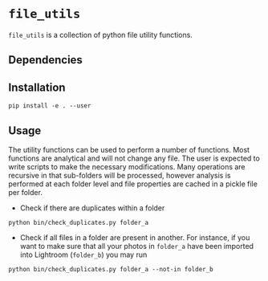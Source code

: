 # ```file_utils```
```file_utils``` is a collection of python file utility functions.

## Dependencies 

## Installation 
```
pip install -e . --user
```

## Usage 

The utility functions can be used to perform a number of functions. Most functions are analytical and will not change any file. The user is expected to write scripts to make the necessary modifications. Many operations are recursive in that sub-folders will be processed, however analysis is performed at each folder level and file properties are cached in a pickle file per folder.

- Check if there are duplicates within a folder 
```
python bin/check_duplicates.py folder_a 
```
- Check if all files in a folder are present in another. For instance, if you want to make sure that all your photos in ```folder_a``` have been imported into Lightroom (```folder_b```) you may run 
```
python bin/check_duplicates.py folder_a --not-in folder_b
```

